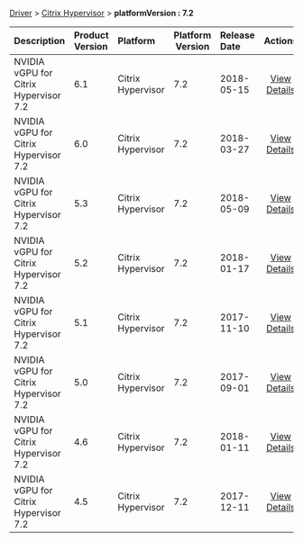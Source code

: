 
[Driver](/README.md)  >  [Citrix Hypervisor](/index/Driver/Citrix_Hypervisor.md)  >  **platformVersion : 7.2**



| Description            | Product Version    | Platform                | Platform Version           | Release Date           |             Actions              |
| ---------------------- | :----------------- | :---------------------- | -------------------------- | :--------------------- | :------------------------------: |
| NVIDIA vGPU for Citrix Hypervisor 7.2 | 6.1 | Citrix Hypervisor | 7.2 | 2018-05-15 | [View Details](/details/b3d702_NVIDIA_vGPU_for_Citrix_Hypervisor_7.2.md) |
| NVIDIA vGPU for Citrix Hypervisor 7.2 | 6.0 | Citrix Hypervisor | 7.2 | 2018-03-27 | [View Details](/details/2db8a4_NVIDIA_vGPU_for_Citrix_Hypervisor_7.2.md) |
| NVIDIA vGPU for Citrix Hypervisor 7.2 | 5.3 | Citrix Hypervisor | 7.2 | 2018-05-09 | [View Details](/details/c6dbdc_NVIDIA_vGPU_for_Citrix_Hypervisor_7.2.md) |
| NVIDIA vGPU for Citrix Hypervisor 7.2 | 5.2 | Citrix Hypervisor | 7.2 | 2018-01-17 | [View Details](/details/350110_NVIDIA_vGPU_for_Citrix_Hypervisor_7.2.md) |
| NVIDIA vGPU for Citrix Hypervisor 7.2 | 5.1 | Citrix Hypervisor | 7.2 | 2017-11-10 | [View Details](/details/64fa2e_NVIDIA_vGPU_for_Citrix_Hypervisor_7.2.md) |
| NVIDIA vGPU for Citrix Hypervisor 7.2 | 5.0 | Citrix Hypervisor | 7.2 | 2017-09-01 | [View Details](/details/847965_NVIDIA_vGPU_for_Citrix_Hypervisor_7.2.md) |
| NVIDIA vGPU for Citrix Hypervisor 7.2 | 4.6 | Citrix Hypervisor | 7.2 | 2018-01-11 | [View Details](/details/73b983_NVIDIA_vGPU_for_Citrix_Hypervisor_7.2.md) |
| NVIDIA vGPU for Citrix Hypervisor 7.2 | 4.5 | Citrix Hypervisor | 7.2 | 2017-12-11 | [View Details](/details/dc885a_NVIDIA_vGPU_for_Citrix_Hypervisor_7.2.md) |
